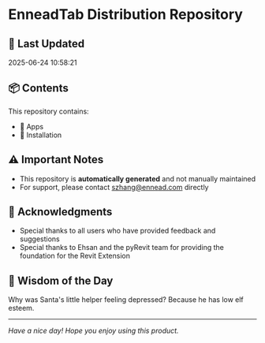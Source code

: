 # EnneadTab Distribution Repository

## 📅 Last Updated
2025-06-24 10:58:21



## 📦 Contents
This repository contains:
- 📂 Apps
- 📂 Installation

## ⚠️ Important Notes
- This repository is **automatically generated** and not manually maintained
- For support, please contact szhang@ennead.com directly

## 🙏 Acknowledgments
- Special thanks to all users who have provided feedback and suggestions
- Special thanks to Ehsan and the pyRevit team for providing the foundation for the Revit Extension

## 💭 Wisdom of the Day
Why was Santa's little helper feeling depressed? Because he has low elf esteem.

---
*Have a nice day! Hope you enjoy using this product.*
